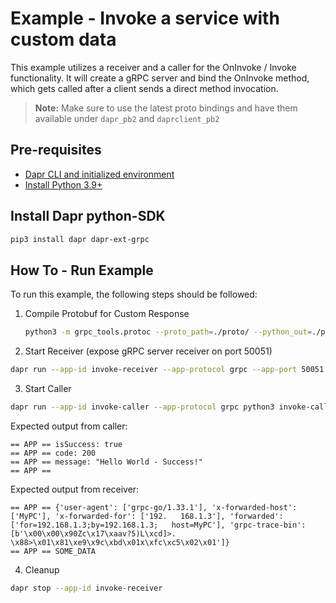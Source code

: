 # Example - Invoke a service with custom data

This example utilizes a receiver and a caller for the OnInvoke / Invoke functionality. It will create a gRPC server and bind the OnInvoke method, which gets called after a client sends a direct method invocation.

> **Note:** Make sure to use the latest proto bindings and have them available under `dapr_pb2` and `daprclient_pb2`

## Pre-requisites

- [Dapr CLI and initialized environment](https://docs.dapr.io/getting-started)
- [Install Python 3.9+](https://www.python.org/downloads/)

## Install Dapr python-SDK

<!-- Our CI/CD pipeline automatically installs the correct version, so we can skip this step in the automation -->

```bash
pip3 install dapr dapr-ext-grpc
```

## How To - Run Example

To run this example, the following steps should be followed:


1. Compile Protobuf for Custom Response

   ```bash
   python3 -m grpc_tools.protoc --proto_path=./proto/ --python_out=./proto/    --grpc_python_out=./proto/ ./proto/response.proto
   ```

2. Start Receiver (expose gRPC server receiver on port 50051)

<!-- STEP
name: Run receiver
expected_stdout_lines:
  - '== APP == SOME_DATA'
background: true
sleep: 5
-->

   ```bash
   dapr run --app-id invoke-receiver --app-protocol grpc --app-port 50051 python3 invoke-receiver.py
   ```

<!-- END_STEP -->

3. Start Caller

<!-- STEP
name: Run caller
expected_stdout_lines:
  - '== APP == isSuccess: true'
  - '== APP == code: 200'
  - '== APP == message: "Hello World - Success!"'
  - '✅  Exited App successfully'
background: true
sleep: 5
-->

   ```bash
   dapr run --app-id invoke-caller --app-protocol grpc python3 invoke-caller.py
   ```

<!-- END_STEP -->

Expected output from caller:

   ```
   == APP == isSuccess: true
   == APP == code: 200
   == APP == message: "Hello World - Success!"
   == APP == 
   ```

Expected output from receiver: 

   ```
   == APP == {'user-agent': ['grpc-go/1.33.1'], 'x-forwarded-host':    ['MyPC'], 'x-forwarded-for': ['192.   168.1.3'], 'forwarded': ['for=192.168.1.3;by=192.168.1.3;   host=MyPC'], 'grpc-trace-bin':    [b'\x00\x00\x90Zc\x17\xaav?5)L\xcd]>.   \x88>\x01\x81\xe9\x9c\xbd\x01x\xfc\xc5\x02\x01']}
   == APP == SOME_DATA
   ```

4. Cleanup

<!-- STEP
expected_stdout_lines: 
  - '✅  app stopped successfully: invoke-receiver'
name: Shutdown dapr
-->

```bash
dapr stop --app-id invoke-receiver
```

<!-- END_STEP -->
